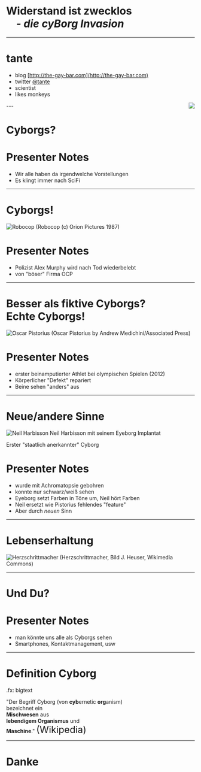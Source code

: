 # Widerstand ist zwecklos <br> &nbsp; &nbsp; *- die cyBorg Invasion*

---

# tante

* blog [http://the-gay-bar.com](http://the-gay-bar.com)
* twitter [@tante](http://the-gay-bar.com)
* scientist
* likes monkeys 
<img src="images/tante.jpg" style="float:right">
---

# Cyborgs? 

# Presenter Notes

- Wir alle haben da irgendwelche Vorstellungen
- Es klingt immer nach SciFi

---
# Cyborgs!

![Robocop](images/robocop.jpg)
(Robocop (c) Orion Pictures 1987)

# Presenter Notes

- Polizist Alex Murphy wird nach Tod wiederbelebt
- von "böser" Firma OCP

---
# Besser als fiktive Cyborgs? <br>Echte Cyborgs!

![Oscar Pistorius](images/pistorius.jpg)
(Oscar Pistorius by Andrew Medichini/Associated Press)

# Presenter Notes

- erster beinamputierter Athlet bei olympischen Spielen (2012)
- Körperlicher "Defekt" repariert
- Beine sehen "anders" aus 

---
# Neue/andere Sinne

![Neil Harbisson](images/Neil_Harbisson_Cyborg.jpg)
Neil Harbisson mit seinem Eyeborg Implantat

Erster "staatlich anerkannter" Cyborg

# Presenter Notes

- wurde mit Achromatopsie gebohren
- konnte nur schwarz/weiß sehen
- Eyeborg setzt Farben in Töne um, Neil hört Farben
- Neil ersetzt wie Pistorius fehlendes "feature"
- Aber durch _neuen_ Sinn

---
# Lebenserhaltung

![Herzschrittmacher](images/schrittmacher.jpg)
(Herzschrittmacher, Bild J. Heuser, Wikimedia Commons)

---

# Und Du?

# Presenter Notes

- man könnte uns alle als Cyborgs sehen
- Smartphones, Kontaktmanagement, usw

---
# Definition Cyborg

.fx: bigtext

"Der Begriff Cyborg (von <b>cyb</b>ernetic <b>org</b>anism)<br> bezeichnet ein<br> **Mischwesen** aus <br>**lebendigem Organismus** und<br> **Maschine**."
<span style="font-size:25px">(Wikipedia)</span>

---

# Danke
